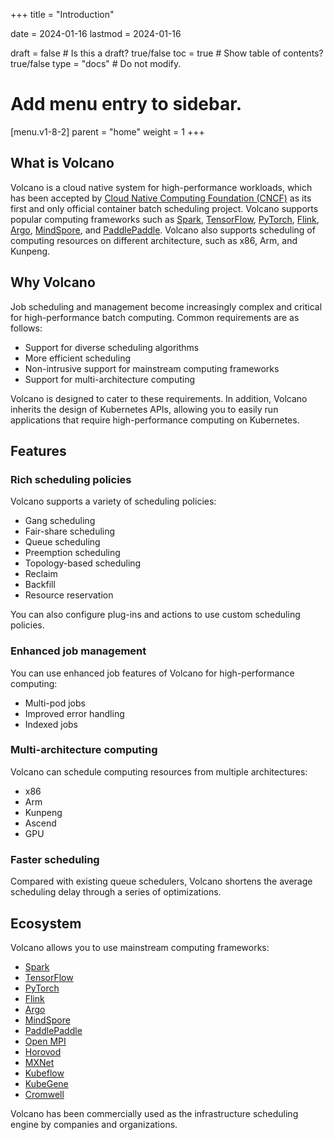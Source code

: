 +++
title = "Introduction"

date = 2024-01-16
lastmod = 2024-01-16

draft = false  # Is this a draft? true/false
toc = true  # Show table of contents? true/false
type = "docs"  # Do not modify.

# Add menu entry to sidebar.
[menu.v1-8-2]
  parent = "home"
  weight = 1
+++

## What is Volcano
Volcano is a cloud native system for high-performance workloads, which has been accepted by [Cloud Native Computing Foundation (CNCF)](https://www.cncf.io/) as its first and only official container batch scheduling project. Volcano supports popular computing frameworks such as [Spark](https://spark.apache.org/), [TensorFlow](https://www.tensorflow.org/), [PyTorch](https://pytorch.org/), [Flink](https://flink.apache.org/), [Argo](https://argoproj.github.io/), [MindSpore](https://www.mindspore.cn/en), and [PaddlePaddle](https://www.paddlepaddle.org.cn/). Volcano also supports scheduling of computing resources on different architecture, such as x86, Arm, and Kunpeng.
 
## Why Volcano
Job scheduling and management become increasingly complex and critical for high-performance batch computing. Common requirements are as follows:

* Support for diverse scheduling algorithms
* More efficient scheduling
* Non-intrusive support for mainstream computing frameworks
* Support for multi-architecture computing

Volcano is designed to cater to these requirements. In addition, Volcano inherits the design of Kubernetes APIs, allowing you to easily run applications that require high-performance computing on Kubernetes.
## Features
### Rich scheduling policies
Volcano supports a variety of scheduling policies:

* Gang scheduling
* Fair-share scheduling
* Queue scheduling
* Preemption scheduling
* Topology-based scheduling
* Reclaim
* Backfill
* Resource reservation

You can also configure plug-ins and actions to use custom scheduling policies.
### Enhanced job management 
You can use enhanced job features of Volcano for high-performance computing:

* Multi-pod jobs
* Improved error handling
* Indexed jobs

### Multi-architecture computing
Volcano can schedule computing resources from multiple architectures:

* x86
* Arm
* Kunpeng
* Ascend
* GPU

### Faster scheduling
Compared with existing queue schedulers, Volcano shortens the average scheduling delay through a series of optimizations.

## Ecosystem
Volcano allows you to use mainstream computing frameworks:

* [Spark](https://spark.apache.org/)
* [TensorFlow](https://www.tensorflow.org/)
* [PyTorch](https://pytorch.org/)
* [Flink](https://flink.apache.org/)
* [Argo](https://argoproj.github.io/)
* [MindSpore](https://www.mindspore.cn/en)
* [PaddlePaddle](https://www.paddlepaddle.org.cn/)
* [Open MPI](https://www.open-mpi.org/)
* [Horovod](https://horovod.readthedocs.io/)
* [MXNet](https://mxnet.apache.org/)
* [Kubeflow](https://www.kubeflow.org/)
* [KubeGene](https://github.com/volcano-sh/kubegene)
* [Cromwell](https://cromwell.readthedocs.io/)

Volcano has been commercially used as the infrastructure scheduling engine by companies and organizations.